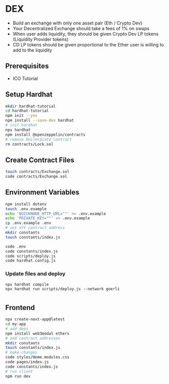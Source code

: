 # DEX

- Build an exchange with only one asset pair (Eth / Crypto Dev)
- Your Decentralized Exchange should take a fees of 1% on swaps
- When user adds liquidity, they should be given Crypto Dev LP tokens (Liquidity Provider tokens)
- CD LP tokens should be given proportional to the Ether user is willing to add to the liquidity

## Prerequisites

- ICO Tutorial

## Setup Hardhat

```bash
mkdir hardhat-tutorial
cd hardhat-tutorial
npm init --yes
npm install --save-dev hardhat
# init hardhat
npx hardhat
npm install @openzeppelin/contracts
# remove boilerplate contract
rm contracts/Lock.sol
```

## Create Contract Files

```bash
touch contracts/Exchange.sol
code contracts/Exchange.sol
```

## Environment Variables

```bash
npm install dotenv
touch .env.example
echo 'QUICKNODE_HTTP_URL=""' >> .env.example
echo 'PRIVATE_KEY=""' >> .env.example
cp .env.example .env
# set nft contract address
mkdir constants
touch constants/index.js

code .env
code constants/index.js
code scripts/deploy.js
code hardhat.config.js
```

### Update files and deploy

```
npx hardhat compile
npx hardhat run scripts/deploy.js --network goerli
```

#

## Frontend

```bash
npx create-next-app@latest
cd my-app
# add deps
npm install web3modal ethers
# add contract addresses
mkdir constants
touch constants/index.js
# make changes
code styles/Home.modules.css
code pages/index.js
code constants/index.js
# run client
npm run dev
```
